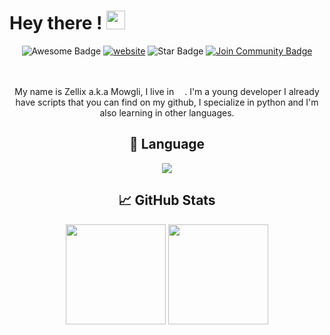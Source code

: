 # Hey there ! <img src="https://raw.githubusercontent.com/MartinHeinz/MartinHeinz/master/wave.gif" width="30px">

<div align="center">
<img src="https://cdn.rawgit.com/sindresorhus/awesome/d7305f38d29fed78fa85652e3a63e154dd8e8829/media/badge.svg" alt="Awesome Badge"/>
<a href="https://www.zellix.xyz/"><img src="https://img.shields.io/static/v1?label=&labelColor=505050&message=website&color=%230076D6&style=flat&logo=google-chrome&logoColor=%230076D6" alt="website"/></a>

<img src="https://img.shields.io/static/v1?label=%F0%9F%8C%9F&message=If%20Useful&style=style=flat&color=BC4E99" alt="Star Badge"/>
<a href="https://discord.gg/ZwFFFYfxEC"><img src="https://img.shields.io/discord/733027681184251937.svg?style=flat&label=Join%20Community&color=7289DA" alt="Join Community Badge"/></a><br><br><br>

My name is Zellix a.k.a Mowgli, I live in <img src="https://www.flaticon.com/svg/static/icons/svg/206/206657.svg" width="13"/>. I'm a young developer I already have scripts that you can find on my github, I specialize in python and I'm also learning in other languages.

## 🔧 Language
![](https://img.shields.io/badge/Code-Python-informational?style=flat&logo=python&logoColor=white&color=red)

## &#x1f4c8; GitHub Stats
<img height="160" src="https://github-readme-stats.vercel.app/api?username=Zellix67&show_icons=true"> <img height="160" src="https://github-readme-stats.vercel.app/api/top-langs/?username=Zellix67&langs_count=5&layout=compact">
